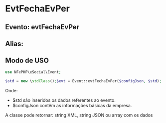 # EvtFechaEvPer

## Evento: evtFechaEvPer

## Alias: 


## Modo de USO

```php
use NFePHP\eSocial\Event;

$std = new \stdClass();$evt = Event::evtFechaEvPer($configJson, $std);
```

Onde:
- $std são inseridos os dados referentes ao evento.
- $configJson contêm as informações básicas da empresa.

A classe pode retornar: string XML, string JSON ou array com os dados
